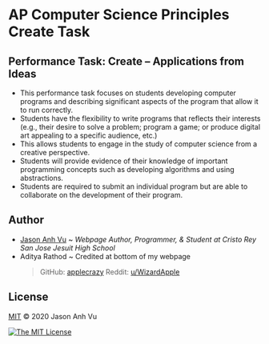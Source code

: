 # AP Computer Science Principles Create Task

## Performance Task: Create – Applications from Ideas
- This performance task focuses on students developing computer programs and describing significant aspects of the program that allow it to run correctly.
- Students have the flexibility to write programs that reflects their interests (e.g., their desire to solve a problem; program a game; or produce digital art appealing to a specific audience, etc.) 
- This allows students to engage in the study of computer science from a creative perspective. 
- Students will provide evidence of their knowledge of important programming concepts such as developing algorithms and using abstractions. 
- Students are required to submit an individual program but are able to collaborate on the development of their program. 

## Author
- [Jason Anh Vu](https://javu404.github.io/) ~ *Webpage Author, Programmer, & Student at Cristo Rey San Jose Jesuit High School*
- Aditya Rathod ~ Credited at bottom of my webpage
  > GitHub: [applecrazy](https://github.com/applecrazy)
  > Reddit: [u/WizardApple](https://reddit.com/user/WizardApple) 

## License
[MIT](https://opensource.org/licenses/MIT) © 2020 Jason Anh Vu

[![The MIT License](https://img.shields.io/badge/License-MIT-yellow.svg)](https://opensource.org/licenses/MIT)
